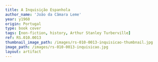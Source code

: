 ```yaml
---
title: A Inquisição Espanhola
author_name: 'João da Câmara Leme'
year: y1960
origin: Portugal
type: book cover
tags: [non-fiction, history, Arthur Stanley Turberville]
ref: RS.010.0013
thumbnail_image_path: /images/rs-010-0013-inquisicao-thumbnail.jpg
image_path: /images/rs-010-0013-inquisicao.jpg
layout: artifact
---
```


